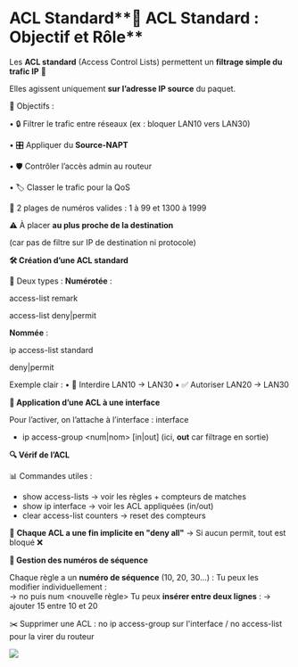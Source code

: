 # ACL Standard**🚦 ACL Standard : Objectif et Rôle**

Les **ACL standard** (Access Control Lists) permettent un **filtrage simple du trafic IP** 🎯

Elles agissent uniquement **sur l’adresse IP source** du paquet.

🔹 Objectifs :

• 🔒 Filtrer le trafic entre réseaux (ex : bloquer LAN10 vers LAN30)

• 🎛️ Appliquer du **Source-NAPT**

• 🛡️ Contrôler l’accès admin au routeur

• 🏷️ Classer le trafic pour la QoS

📌 2 plages de numéros valides : 1 à 99 et 1300 à 1999

⚠️ À placer **au plus proche de la destination**

(car pas de filtre sur IP de destination ni protocole)



**🛠️ Création d’une ACL standard**

🧾 Deux types : **Numérotée** :

access-list <num> remark <commentaire>

access-list <num> deny|permit <source IP> <wildcard>

**Nommée** :

ip access-list standard <nom>

deny|permit <source IP> <wildcard>

Exemple clair : • 🚫 Interdire LAN10 → LAN30 • ✅ Autoriser LAN20 → LAN30



**🎯 Application d’une ACL à une interface**

Pour l’activer, on l’attache à l’interface : interface <interface>

- ip access-group <num|nom> [in|out] (ici, **out** car filtrage en sortie)



**🔍 Vérif de l’ACL**

📊 Commandes utiles :

- show access-lists → voir les règles + compteurs de matches
- show ip interface <iface> → voir les ACL appliquées (in/out)
- clear access-list counters → reset des compteurs

📌 **Chaque ACL a une fin implicite en "deny all"** → Si aucun permit, tout est bloqué ❌



**🧮 Gestion des numéros de séquence**

Chaque règle a un **numéro de séquence** (10, 20, 30…) : Tu peux les modifier individuellement :  
→ no <num> puis num <nouvelle règle> Tu peux **insérer entre deux lignes** : → ajouter 15 entre 10 et 20

✂️ Supprimer une ACL : no ip access-group <num> sur l'interface / no access-list <num> pour la virer du routeur

![](../../../media/Cours-Infrastructures-réseaux-ACL-Standard-image1.png)

